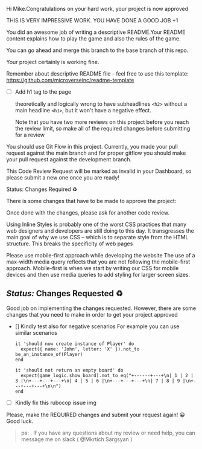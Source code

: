 <!-- approve -->



Hi Mike.Congratulations on your hard work, your project is now approved


THIS IS VERY IMPRESSIVE WORK. YOU HAVE DONE A GOOD JOB +1

You did an awesome job of writing a descriptive README.Your README content explains how to play the game and also the rules of the game.

You can go ahead and merge this branch to the base branch of this repo.

Your project certainly is working fine.


Remember about descriptive README file - feel free to use this template:
https://github.com/microverseinc/readme-template


- [ ] Add h1 tag to the page

  theoretically and logically wrong to have subheadlines ```<h2>``` without a main headline ```<h1>```,   but it won't have a negative effect.

  Note that you have two more reviews on this project before you reach the review limit, so make all of the required changes before submitting for a review


<!-- invalid -->

You should use Git Flow in this project. Currently, you made your pull request against the main branch and for proper gitflow you should make your pull request against the development branch.

This Code Review Request will be marked as invalid in your Dashboard, so please submit a new one once you are ready!


<!-- change -->

Status: Changes Required :recycle:

There is some changes that have to be made to approve the project:

Once done with the changes, please ask for another code review.


Using Inline Styles is probably one of the worst CSS practices that many web designers and developers are still doing to this day. It transgresses the main goal of why we use CSS – which is to separate style from the HTML structure. This breaks the specificity of web pages

 Please use mobile-first approach while developing the website
The use of a max-width media query reflects that you are not following the mobile-first approach. Mobile-first is when we start by writing our CSS for mobile devices and then use media queries to add styling for larger screen sizes.




## _Status:_ Changes Requested :recycle:

Good job on implementing the changes requested. However, there are some changes that you need to make in order to get your project approved


- [] Kindly test also for negative scenarios 
  For example you can use similar scenarios

      it 'should now create instance of Player' do
        expect({ name: 'John', letter: 'X' }).not_to be_an_instance_of(Player)
      end

      it 'should not return an empty board' do
        expect(game_logic.show_board).not_to eq("+------+---+\n| 1 | 2 | 3 |\n+---+---+---+\n| 4 | 5 | 6 |\n+---+---+---+\n| 7 | 8 | 9 |\n+---+---+---+\n\n")
      end


- [ ] Kindly fix this rubocop issue
img


Please, make the REQUIRED changes and submit your request again! :grinning:
Good luck. 

> ps: . If you have any questions about my review or need help, you can message me on slack ( @Mkrtich Sargsyan ) 